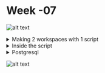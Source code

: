 # Week -07 #

![alt text](https://bootcamp.rhinops.io/images/terraform-intro.gif)

<details><summary>Making 2 workspaces with 1 script</summary>
<p>
   
   * I created 2 workspaces production & Staging
   * I created 2 new files: prod.tfvars & Stag.tfvars with them I define which   settings I want for any of my workspaces
   * When I want to use them I will first have to see where I am, i will use the command <terraform workspace list>
   * Now, if I want to get to the Terraform what settings I want, I will use the command: <terraform apply -var-file prod.tfvars> for my production workspace


</p>
</details>

<details><summary>Inside the script</summary>
<p>
   
   * I created lb in my two environments, production & Staging
   * I created 3 machines and added them to the LB pool
   * I added an outboundrule in both so that the lb could access the machines
   * I created in my two environments NSG that allows access from port 8080 to the VMs


</p>
</details>

<details><summary>Postgresql</summary>
<p>
   
   * I set up a Postgresql server in both environments, production & Staging
   * I added NSG to give my VMs access to the Postgresql server
   * I set require_secure_transport = false


</p>
</details>


![alt text](https://d7umqicpi7263.cloudfront.net/img/product/207dabbc-00a2-4b99-a49e-220e0b49239f/40dc4893-92c4-4f4f-9304-3f0c60e6b400.png)
